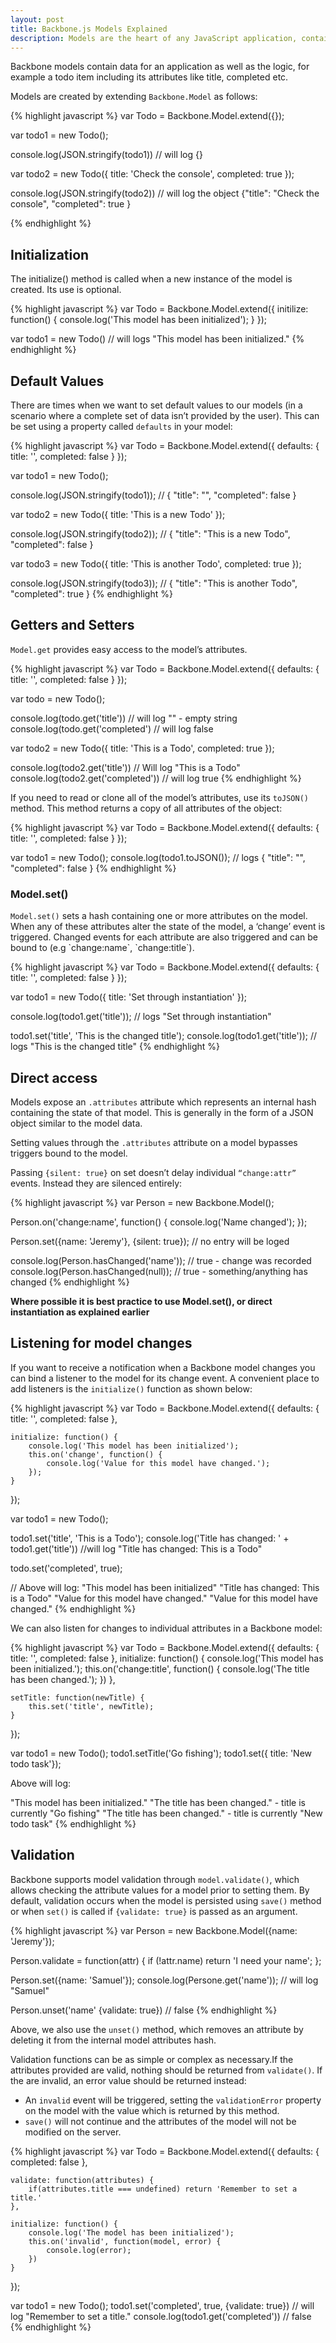 ```yaml
---
layout: post
title: Backbone.js Models Explained
description: Models are the heart of any JavaScript application, containing the interactive data as well as a large part of the logic surrounding it - conversions, validations, computed properties, and access control.
---
```


Backbone models contain data for an application as well as the logic, for example a todo item including its attributes like title, completed etc.

Models are created by extending `Backbone.Model` as follows:

{% highlight javascript %}
var Todo = Backbone.Model.extend({});

var todo1 = new Todo();

console.log(JSON.stringify(todo1)) // will log {}

var todo2 = new Todo({
    title: 'Check the console',
    completed: true
});

console.log(JSON.stringify(todo2)) // will log the object {"title": "Check the console", "completed": true }

{% endhighlight %}

## Initialization

The initialize() method is called when a new instance of the model is created. Its use is optional.

{% highlight javascript %}
var Todo = Backbone.Model.extend({
    initilize: function() {
        console.log('This model has been initialized');
    }
});

var todo1 = new Todo() // will logs "This model has been initialized."
{% endhighlight %}

## Default Values

There are times when we want to set default values to our models (in a scenario where a complete set of data isn’t provided by the user). This can be set using a property called `defaults` in your model:

{% highlight javascript %}
var Todo = Backbone.Model.extend({
    defaults: {
        title: '',
        completed: false
    }
});

var todo1 = new Todo();

console.log(JSON.stringify(todo1)); // { "title": "", "completed": false }

var todo2 = new Todo({
    title: 'This is a new Todo'
});

console.log(JSON.stringify(todo2)); // { "title": "This is a new Todo", "completed": false }

var todo3 = new Todo({
    title: 'This is another Todo',
    completed: true
});

console.log(JSON.stringify(todo3)); // { "title": "This is another Todo", "completed": true }
{% endhighlight %}

## Getters and Setters

`Model.get` provides easy access to the model’s attributes.

{% highlight javascript %}
var Todo = Backbone.Model.extend({
    defaults: {
        title: '',
        completed: false
    }
});

var todo = new Todo();

console.log(todo.get('title')) // will log "" - empty string
console.log(todo.get('completed') // will log false

var todo2 = new Todo({
    title: 'This is a Todo', 
    completed: true
});

console.log(todo2.get('title')) // Will log "This is a Todo"
console.log(todo2.get('completed')) // will log true
{% endhighlight %}

If you need to read or clone all of the model’s attributes, use its `toJSON()` method. This method returns a copy of all attributes of the object:

{% highlight javascript %}
var Todo = Backbone.Model.extend({
    defaults: {
        title: '',
        completed: false
    }
});

var todo1 = new Todo();
console.log(todo1.toJSON()); // logs { "title": "", "completed": false }
{% endhighlight %}

### Model.set()

`Model.set()` sets a hash containing one or more attributes on the model. When any of these attributes alter the state of the model, a ‘change’ event is triggered. Changed events for each attribute are also triggered and can be bound to (e.g \`change:name\`, \`change:title\`).

{% highlight javascript %}
var Todo = Backbone.Model.extend({
    defaults: {
        title: '',
        completed: false
    }
});

var todo1 = new Todo({
    title: 'Set through instantiation'
});

console.log(todo1.get('title')); // logs "Set through instantiation"

todo1.set('title', 'This is the changed title');
console.log(todo1.get('title')); // logs "This is the changed title"
{% endhighlight %}

## Direct access

Models expose an `.attributes` attribute which represents an internal hash containing the state of that model. This is generally in the form of a JSON object similar to the model data.

Setting values through the `.attributes` attribute on a model bypasses triggers bound to the model.

Passing `{silent: true}` on set doesn’t delay individual `“change:attr”` events. Instead they are silenced entirely:

{% highlight javascript %}
var Person = new Backbone.Model();

Person.on('change:name', function() {
    console.log('Name changed');
});

Person.set({name: 'Jeremy'}, {silent: true}); // no entry will be loged

console.log(Person.hasChanged('name')); // true - change was recorded
console.log(Person.hasChanged(null)); // true - something/anything has changed
{% endhighlight %}

**Where possible it is best practice to use Model.set(), or direct instantiation as explained earlier**

## Listening for model changes

If you want to receive a notification when a Backbone model changes you can bind a listener to the model for its change event. A convenient place to add listeners is the `initialize()` function as shown below:

{% highlight javascript %}
var Todo = Backbone.Model.extend({
    defaults: {
        title: '',
        completed: false
    },
   
    initialize: function() {
        console.log('This model has been initialized');
        this.on('change', function() {
            console.log('Value for this model have changed.');
        });
    }
});

var todo1 = new Todo();

todo1.set('title', 'This is a Todo');
console.log('Title has changed: ' + todo1.get('title')) //will log "Title has changed: This is a Todo"

todo.set('completed', true);

// Above will log:
"This model has been initialized"
"Title has changed: This is a Todo"
"Value for this model have changed."
"Value for this model have changed."
{% endhighlight %}

We can also listen for changes to individual attributes in a Backbone model:

{% highlight javascript %}
var Todo = Backbone.Model.extend({
    defaults: {
        title: '',
        completed: false
    },
    initialize: function() {
        console.log('This model has been initialized.');
        this.on('change:title', function() {
            console.log('The title has been changed.');
        })
    },

    setTitle: function(newTitle) {
        this.set('title', newTitle);
    }
});

var todo1 = new Todo();
todo1.setTitle('Go fishing');
todo1.set({ title: 'New todo task'});

Above will log:

"This model has been initialized."
"The title has been changed." - title is currently "Go fishing"
"The title has been changed." - title is currently "New todo task"
{% endhighlight %}

## Validation

Backbone supports model validation through `model.validate()`, which allows checking the attribute values for a model prior to setting them. By default, validation occurs when the model is persisted using `save()` method or when `set()` is called if `{validate: true}` is passed as an argument.

{% highlight javascript %}
var Person = new Backbone.Model({name: 'Jeremy'});

Person.validate = function(attr) {
    if (!attr.name) return 'I need your name';
};

Person.set({name: 'Samuel'});
console.log(Persone.get('name')); // will log "Samuel"

Person.unset('name' {validate: true}) // false
{% endhighlight %}

Above, we also use the `unset()` method, which removes an attribute by deleting it from the internal model attributes hash.

Validation functions can be as simple or complex as necessary.If the attributes provided are valid, nothing should be returned from `validate()`. If the are invalid, an error value should be returned instead:

- An `invalid` event will be triggered, setting the `validationError` property on the model with the value which is returned by this method.
- `save()` will not continue and the attributes of the model will not be modified on the server.

{% highlight javascript %}
var Todo = Backbone.Model.extend({
    defaults: {
        completed: false
    },

    validate: function(attributes) {
        if(attributes.title === undefined) return 'Remember to set a title.'
    },

    initialize: function() {
        console.log('The model has been initialized');
        this.on('invalid', function(model, error) {
            console.log(error);
        })
    }
});

var todo1 = new Todo();
todo1.set('completed', true, {validate: true}) // will log "Remember to set a title."
console.log(todo1.get('completed')) // false
{% endhighlight %}
